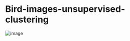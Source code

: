 # Bird-images-unsupervised-clustering


![image](https://github.com/user-attachments/assets/5c2dfdca-9186-4d89-af7b-49b92617fdc6)
